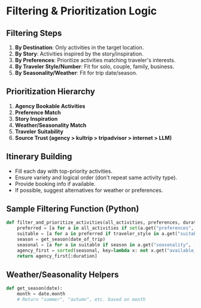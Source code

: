 # Filtering & Prioritization Logic

## **Filtering Steps**

1. **By Destination**: Only activities in the target location.
2. **By Story**: Activities inspired by the story/inspiration.
3. **By Preferences**: Prioritize activities matching traveler's interests.
4. **By Traveler Style/Number**: Fit for solo, couple, family, business.
5. **By Seasonality/Weather**: Fit for trip date/season.

## **Prioritization Hierarchy**

1. **Agency Bookable Activities**
2. **Preference Match**
3. **Story Inspiration**
4. **Weather/Seasonality Match**
5. **Traveler Suitability**
6. **Source Trust (agency > kultrip > tripadvisor > internet > LLM)**

## **Itinerary Building**

- Fill each day with top-priority activities.
- Ensure variety and logical order (don't repeat same activity type).
- Provide booking info if available.
- If possible, suggest alternatives for weather or preferences.

## **Sample Filtering Function (Python)**

```python
def filter_and_prioritize_activities(all_activities, preferences, duration, date_of_trip, traveler_style):
    preferred = [a for a in all_activities if set(a.get("preferences", [])) & set(preferences)]
    suitable = [a for a in preferred if traveler_style in a.get("suitable_for", [])]
    season = get_season(date_of_trip)
    seasonal = [a for a in suitable if season in a.get("seasonality", [])]
    agency_first = sorted(seasonal, key=lambda x: not x.get("available_through_agency", False))
    return agency_first[:duration]
```

## **Weather/Seasonality Helpers**

```python
def get_season(date):
    month = date.month
    # Return "summer", "autumn", etc. based on month
```